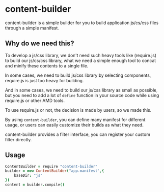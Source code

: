 content-builder
===============
content-builder is a simple builder for you to build application js/cs/css files through
a simple manifest.

## Why do we need this?

To develop a js/css library, we don't need such heavy tools like (require.js)
to build our js/cs/css library, what we need a simple enough tool to concat and
minify these contents to a single file.

In some cases, we need to build js/css library by selecting components,
require.js is just too heavy for building.

And in some cases, we need to build our js/css library as small as possible,
but you need to add a lot of `define` function in your source code while using require.js
or other AMD tools.

To use require.js or not, the decision is made by users, so we made this.

By using `content-builder`, you can define many manifest for different usage, or 
users can easily customize their builds as what they need.

content-builder provides a filter interface, you can register your custom filter directly.

## Usage

```coffee
ContentBuilder = require "content-builder"
builder = new ContentBuilder("app.manifest",{ 
    baseDir: "js"
})
content = builder.compile()
```
